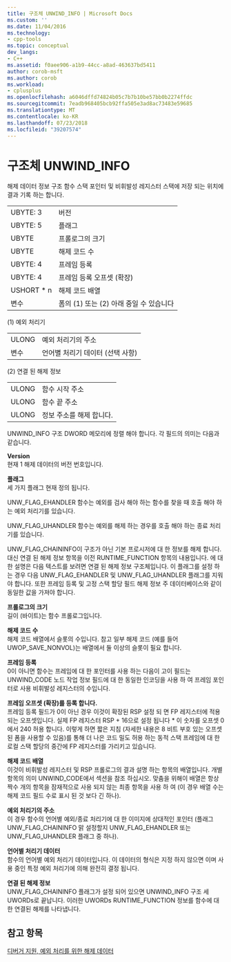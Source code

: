 ```yaml
---
title: 구조체 UNWIND_INFO | Microsoft Docs
ms.custom: ''
ms.date: 11/04/2016
ms.technology:
- cpp-tools
ms.topic: conceptual
dev_langs:
- C++
ms.assetid: f0aee906-a1b9-44cc-a8ad-463637bd5411
author: corob-msft
ms.author: corob
ms.workload:
- cplusplus
ms.openlocfilehash: a6046dffd74824b05c7b7b10be57bb0b2274ffdc
ms.sourcegitcommit: 7eadb968405bcb92ffa505e3ad8ac73483e59685
ms.translationtype: MT
ms.contentlocale: ko-KR
ms.lasthandoff: 07/23/2018
ms.locfileid: "39207574"
---
```

# <a name="struct-unwindinfo"></a>구조체 UNWIND_INFO
해제 데이터 정보 구조 함수 스택 포인터 및 비휘발성 레지스터 스택에 저장 되는 위치에 결과 기록 하는 합니다.  
  
|||  
|-|-|  
|UBYTE: 3|버전|  
|UBYTE: 5|플래그|  
|UBYTE|프롤로그의 크기|  
|UBYTE|해제 코드 수|  
|UBYTE: 4|프레임 등록|  
|UBYTE: 4|프레임 등록 오프셋 (확장)|  
|USHORT \* n|해제 코드 배열|  
|변수|폼의 (1) 또는 (2) 아래 중일 수 있습니다|  
  
 (1) 예외 처리기  
  
|||  
|-|-|  
|ULONG|예외 처리기의 주소|  
|변수|언어별 처리기 데이터 (선택 사항)|  
  
 (2) 연결 된 해제 정보  
  
|||  
|-|-|  
|ULONG|함수 시작 주소|  
|ULONG|함수 끝 주소|  
|ULONG|정보 주소를 해제 합니다.|  
  
 UNWIND_INFO 구조 DWORD 메모리에 정렬 해야 합니다. 각 필드의 의미는 다음과 같습니다.  
  
 **Version**  
 현재 1 해제 데이터의 버전 번호입니다.  
  
 **플래그**  
 세 가지 플래그 현재 정의 됩니다.  
  
 UNW_FLAG_EHANDLER 함수는 예외를 검사 해야 하는 함수를 찾을 때 호출 해야 하는 예외 처리기를 있습니다.  
  
 UNW_FLAG_UHANDLER 함수는 예외를 해제 하는 경우를 호출 해야 하는 종료 처리기를 있습니다.  
  
 UNW_FLAG_CHAININFO이 구조가 아닌 기본 프로시저에 대 한 정보를 해제 합니다. 대신 연결 된 해제 정보 항목을 이전 RUNTIME_FUNCTION 항목의 내용입니다. 에 대 한 설명은 다음 텍스트를 보려면 연결 된 해제 정보 구조체입니다. 이 플래그를 설정 하는 경우 다음 UNW_FLAG_EHANDLER 및 UNW_FLAG_UHANDLER 플래그를 지워야 합니다. 또한 프레임 등록 및 고정 스택 할당 필드 해제 정보 주 데이터베이스와 같이 동일한 값을 가져야 합니다.  
  
 **프롤로그의 크기**  
 길이 (바이트)는 함수 프롤로그입니다.  
  
 **해제 코드 수**  
 해제 코드 배열에서 슬롯의 수입니다. 참고 일부 해제 코드 (예를 들어 UWOP_SAVE_NONVOL)는 배열에서 둘 이상의 슬롯이 필요 합니다.  
  
 **프레임 등록**  
 0이 아니면 함수는 프레임에 대 한 포인터를 사용 하는 다음이 고이 필드는 UNWIND_CODE 노드 작업 정보 필드에 대 한 동일한 인코딩을 사용 하 여 프레임 포인터로 사용 비휘발성 레지스터의 수입니다.  
  
 **프레임 오프셋 (확장)를 등록 합니다.**  
 프레임 등록 필드가 0이 아닌 경우 이것이 확장된 RSP 설정 되 면 FP 레지스터에 적용 되는 오프셋입니다. 실제 FP 레지스터 RSP + 16으로 설정 됩니다 \* 이 숫자를 오프셋 0에서 240 허용 합니다. 이렇게 하면 짧은 지침 (자세한 내용은 8 비트 부호 있는 오프셋된 폼을 사용할 수 있음)를 통해 더 나은 코드 밀도 허용 하는 동적 스택 프레임에 대 한 로컬 스택 할당의 중간에 FP 레지스터를 가리키고 있습니다.  
  
 **해제 코드 배열**  
 이것이 비휘발성 레지스터 및 RSP 프롤로그의 결과 설명 하는 항목의 배열입니다. 개별 항목의 의미 UNWIND_CODE에서 섹션을 참조 하십시오. 맞춤을 위해이 배열은 항상 짝수 개의 항목을 잠재적으로 사용 되지 않는 최종 항목을 사용 하 여 (이 경우 배열 수는 해제 코드 필드 수로 표시 된 것 보다 긴 하나).  
  
 **예외 처리기의 주소**  
 이 경우 함수의 언어별 예외/종료 처리기에 대 한 이미지에 상대적인 포인터 (플래그 UNW_FLAG_CHAININFO 맑 설정할지 UNW_FLAG_EHANDLER 또는 UNW_FLAG_UHANDLER 플래그 중 하나).  
  
 **언어별 처리기 데이터**  
 함수의 언어별 예외 처리기 데이터입니다. 이 데이터의 형식은 지정 하지 않으면 이며 사용 중인 특정 예외 처리기에 의해 완전히 결정 됩니다.  
  
 **연결 된 해제 정보**  
 UNW_FLAG_CHAININFO 플래그가 설정 되어 있으면 UNWIND_INFO 구조 세 UWORDs로 끝납니다.  이러한 UWORDs RUNTIME_FUNCTION 정보를 함수에 대 한 연결된 해제를 나타냅니다.  
  
## <a name="see-also"></a>참고 항목  
 [디버거 지원, 예외 처리를 위한 해제 데이터](../build/unwind-data-for-exception-handling-debugger-support.md)